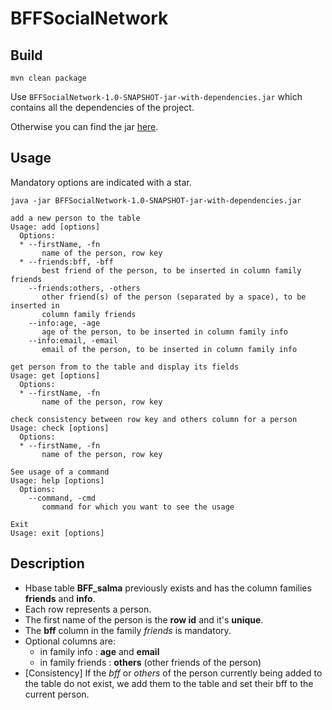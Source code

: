# BFFSocialNetwork

Build
-----
```
mvn clean package
```
Use `BFFSocialNetwork-1.0-SNAPSHOT-jar-with-dependencies.jar` which contains
all the dependencies of the project. 

Otherwise you can find the jar [here](https://github.com/Salma-El-Alaoui//BFFSocialNetwork/releases).

Usage
-----
Mandatory options are indicated with a star.
```
java -jar BFFSocialNetwork-1.0-SNAPSHOT-jar-with-dependencies.jar

add a new person to the table
Usage: add [options]
  Options:
  * --firstName, -fn
       name of the person, row key
  * --friends:bff, -bff
       best friend of the person, to be inserted in column family friends
    --friends:others, -others
       other friend(s) of the person (separated by a space), to be inserted in
       column family friends
    --info:age, -age
       age of the person, to be inserted in column family info
    --info:email, -email
       email of the person, to be inserted in column family info

get person from to the table and display its fields
Usage: get [options]
  Options:
  * --firstName, -fn
       name of the person, row key

check consistency between row key and others column for a person
Usage: check [options]
  Options:
  * --firstName, -fn
       name of the person, row key

See usage of a command
Usage: help [options]
  Options:
    --command, -cmd
       command for which you want to see the usage

Exit
Usage: exit [options]

```

Description
-----------
- Hbase table **BFF_salma** previously exists and has the column families **friends** and **info**.
- Each row represents a person.
- The first name of the person is the **row id** and it's **unique**. 
- The **bff** column in the family *friends* is mandatory.
- Optional columns are:
    - in family info : **age** and **email** 
    - in family friends : **others** (other friends of the person)
- [Consistency] If the *bff* or *others* of the person currently being added to the table do not exist, we add them to the table and set their bff to the current person.


